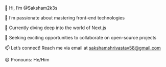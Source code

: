 👋 Hi, I’m @Saksham2k3s

👀 I’m passionate about mastering front-end technologies

🌱 Currently diving deep into the world of Next.js

💞️ Seeking exciting opportunities to collaborate on open-source projects

📫 Let’s connect! Reach me via email at sakshamshrivastav58@gmail.com

😄 Pronouns: He/Him


<!---
Saksham2k3s/Saksham2k3s is a ✨ special ✨ repository because its `README.md` (this file) appears on your GitHub profile.
You can click the Preview link to take a look at your changes.
--->
